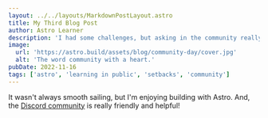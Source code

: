 ```yaml
---
layout: ../../layouts/MarkdownPostLayout.astro
title: My Third Blog Post
author: Astro Learner
description: 'I had some challenges, but asking in the community really helped!'
image:
  url: 'https://astro.build/assets/blog/community-day/cover.jpg'
  alt: 'The word community with a heart.'
pubDate: 2022-11-16
tags: ['astro', 'learning in public', 'setbacks', 'community']
---
```


It wasn't always smooth sailing, but I'm enjoying building with Astro. And, the [Discord community](https://astro.build/chat) is really friendly and helpful!
